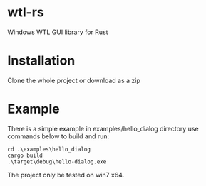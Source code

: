 wtl-rs  
=====
Windows WTL GUI library for Rust

Installation
=====
Clone the whole project or download as a zip

Example
=====
There is a simple example in examples/hello_dialog  directory
use commands below to build and run:
```
cd .\examples\hello_dialog
cargo build
.\target\debug\hello-dialog.exe
```

The project only be tested on win7 x64.